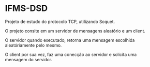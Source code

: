 # IFMS-DSD

Projeto de estudo do protocolo TCP, utilizando Soquet.

O projeto consite em um servidor de mensagens aleatório e um client.

O servidor quando executado, retorna uma mensagem escolhida aleatóriamente pelo mesmo.

O client por sua vez, faz uma conecção ao servidor e solicita uma mensagem do servidor.

